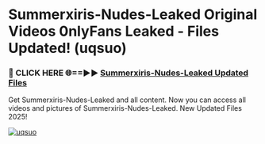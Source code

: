 # Summerxiris-Nudes-Leaked Original Videos 0nlyFans Leaked - Files Updated! (uqsuo)

<h3>🔴 CLICK HERE 🌐==►► <a href="https://tinyurl.com/5h6xmrr3" rel="nofollow">Summerxiris-Nudes-Leaked Updated Files</a></h3>

Get Summerxiris-Nudes-Leaked and all content. Now you can access all videos and pictures of Summerxiris-Nudes-Leaked. New Updated Files 2025!

[![uqsuo](https://i.imgur.com/KVD873Z.gif)](https://tinyurl.com/5h6xmrr3)
